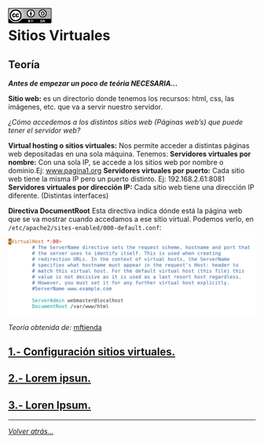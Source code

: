 <img src="/imagenes/MI-LICENCIA88x31.png" style="float: left; margin-right: 10px;" />

# Sitios Virtuales

## Teoría

***Antes de empezar un poco de teória NECESARIA...***

**Sitio web:** es un directorio donde tenemos los recursos: html, css, las imágenes, etc. que va a servir nuestro servidor.

*¿Cómo accedemos a los distintos sitios web (Páginas web’s) que puede tener el servidor web?*

**Virtual hosting o sitios virtuales:**
Nos permite acceder a distintas páginas web depositadas en una sola máquina.
    Tenemos:
        **Servidores virtuales por nombre:** Con una sola IP, se accede a los sitios web por nombre o dominio.Ej: www.pagina1.org
        **Servidores virtuales por puerto:** Cada sitio web tiene la misma IP pero un puerto distinto. Ej: 192.168.2.61:8081
        **Servidores virtuales por dirección IP:** Cada sitio web tiene una dirección IP diferente. (Distintas interfaces)

**Directiva DocumentRoot**
Esta directiva indica dónde está la página web que se va mostrar cuando accedamos a ese sitio virtual.
Podemos verlo, en ``/etc/apache2/sites-enabled/000-default.conf``:

![DocumentRoot](/imagenes/apache2/documentRoot.jpg)

*Teoría obtenida de:* [mftienda](https://github.com/mftienda)

## [1.- Configuración sitios virtuales.](./configuracionSitiosVirtuales/)
## [2.- Lorem ipsun.](./apache2/EstructuraFicherosConfiguracion)
## [3.- Loren Ipsum.](./apache2/Directivas)
_________________________________________________
*[Volver atrás...](/README.md)*